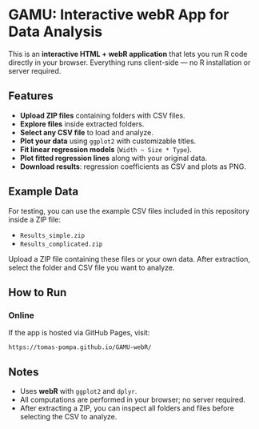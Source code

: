 # GAMU: Interactive webR App for Data Analysis

This is an **interactive HTML + webR application** that lets you run R code directly in your browser. Everything runs client-side — no R installation or server required.

## Features

* **Upload ZIP files** containing folders with CSV files.
* **Explore files** inside extracted folders.
* **Select any CSV file** to load and analyze.
* **Plot your data** using `ggplot2` with customizable titles.
* **Fit linear regression models** (`Width ~ Size * Type`).
* **Plot fitted regression lines** along with your original data.
* **Download results**: regression coefficients as CSV and plots as PNG.

## Example Data

For testing, you can use the example CSV files included in this repository inside a ZIP file:

* `Results_simple.zip`
* `Results_complicated.zip`

Upload a ZIP file containing these files or your own data. After extraction, select the folder and CSV file you want to analyze.

## How to Run

### Online

If the app is hosted via GitHub Pages, visit:

```
https://tomas-pompa.github.io/GAMU-webR/
```

## Notes

* Uses **webR** with `ggplot2` and `dplyr`.
* All computations are performed in your browser; no server required.
* After extracting a ZIP, you can inspect all folders and files before selecting the CSV to analyze.

